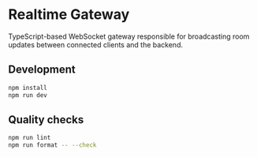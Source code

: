 # Realtime Gateway

TypeScript-based WebSocket gateway responsible for broadcasting room updates between connected clients and the backend.

## Development

```bash
npm install
npm run dev
```

## Quality checks

```bash
npm run lint
npm run format -- --check
```
